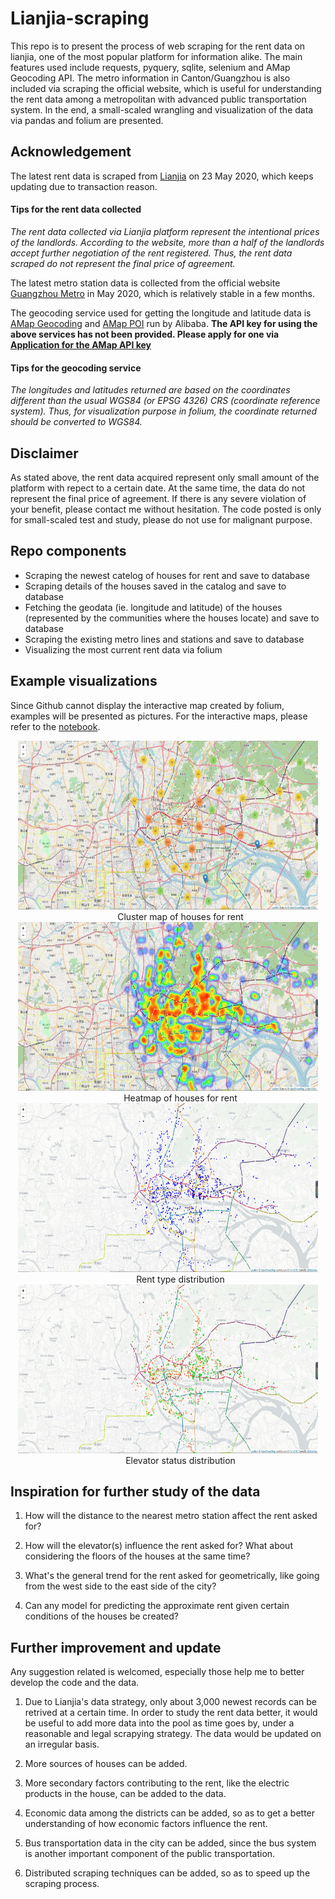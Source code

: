 # Lianjia-scraping
This repo is to present the process of web scraping for the rent data on lianjia, one of the most popular platform for information alike. The main features used include requests, pyquery, sqlite, selenium and AMap Geocoding API. The metro information in Canton/Guangzhou is also included via scraping the official website, which is useful for understanding the rent data among a metropolitan with advanced public transportation system. In the end, a small-scaled wrangling and visualization of the data via pandas and folium are presented.

## Acknowledgement
The latest rent data is scraped from [Lianjia](https://gz.lianjia.com/zufang/) on 23 May 2020, which keeps updating due to transaction reason.

#### Tips for the rent data collected
*The rent data collected via Lianjia platform represent the intentional prices of the landlords. According to the website, more than a half of the landlords accept further negotiation of the rent registered. Thus, the rent data scraped do not represent the final price of agreement.*

The latest metro station data is collected from the official website [Guangzhou Metro](http://cs.gzmtr.com/ckfw/) in May 2020, which is relatively stable in a few months.

The geocoding service used for getting the longitude and latitude data is [AMap Geocoding](https://lbs.amap.com/api/webservice/guide/api/georegeo) and [AMap POI](https://lbs.amap.com/api/webservice/guide/api/search) run by Alibaba. **The API key for using the above services has not been provided. Please apply for one via [Application for the AMap API key](https://lbs.amap.com/api/webservice/guide/create-project/get-key)**

#### Tips for the geocoding service
*The longitudes and latitudes returned are based on the coordinates different than the usual WGS84 (or EPSG 4326) CRS (coordinate reference system). 
Thus, for visualization purpose in folium, the coordinate returned should be converted to WGS84.*

## Disclaimer
As stated above, the rent data acquired represent only small amount of the platform with repect to a certain date. At the same time, the data do not represent the final price of agreement. If there is any severe violation of your benefit, please contact me without hesitation. The code posted is only for small-scaled test and study, please do not use for malignant purpose.

## Repo components
- Scraping the newest catelog of houses for rent and save to database
- Scraping details of the houses saved in the catalog and save to database
- Fetching the geodata (ie. longitude and latitude) of the houses (represented by the communities where the houses locate) and save to database
- Scraping the existing metro lines and stations and save to database
- Visualizing the most current rent data via folium

## Example visualizations
Since Github cannot display the interactive map created by folium, examples will be presented as pictures. For the interactive maps, please refer to the [notebook](https://github.com/Explorer-Ken/Lianjia-scraping/blob/master/Community%20Visualization.ipynb).

<dl align="center">
  <img src="https://github.com/Explorer-Ken/Lianjia-scraping/blob/master/Cluster.jpg" width="480px" height="270px" alt="Cluster Map">
  <dd>Cluster map of houses for rent</dd>
  <img src="https://github.com/Explorer-Ken/Lianjia-scraping/blob/master/Heatmap.jpg" width="480px" height="270px" alt="Heatmap">
  <dd>Heatmap of houses for rent</dd>
  <img src="https://github.com/Explorer-Ken/Lianjia-scraping/blob/master/RentType.jpg" width="480px" height="270px" alt="RentType Distribution">
  <dd>Rent type distribution</dd>
  <img src="https://github.com/Explorer-Ken/Lianjia-scraping/blob/master/Elevator.jpg" width="480px" height="270px" alt="Elevator Status Distribution">
  <dd>Elevator status distribution</dd>
</dl>

## Inspiration for further study of the data
1. How will the distance to the nearest metro station affect the rent asked for?

2. How will the elevator(s) influence the rent asked for? What about considering the floors of the houses at the same time?

3. What's the general trend for the rent asked for geometrically, like going from the west side to the east side of the city?

4. Can any model for predicting the approximate rent given certain conditions of the houses be created?

## Further improvement and update
Any suggestion related is welcomed, especially those help me to better develop the code and the data.

1. Due to Lianjia's data strategy, only about 3,000 newest records can be retrived at a certain time.
In order to study the rent data better, it would be useful to add more data into the pool as time goes by, under a reasonable and legal scrapying strategy. The data would be updated on an irregular basis.

2. More sources of houses can be added.

3. More secondary factors contributing to the rent, like the electric products in the house, can be added to the data.

4. Economic data among the districts can be added, so as to get a better understanding of how economic factors influence the rent.

5. Bus transportation data in the city can be added, since the bus system is another important component of the public transportation.

6. Distributed scraping techniques can be added, so as to speed up the scraping process.
